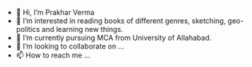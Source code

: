 - 👋 Hi, I’m Prakhar Verma
- 👀 I’m interested in reading books of different genres, sketching, geo-politics and learning new things.
- 🌱 I’m currently pursuing MCA from University of Allahabad.
- 💞️ I’m looking to collaborate on ...
- 📫 How to reach me ...

<!---
Prakhar-Verma39/Prakhar-Verma39 is a ✨ special ✨ repository because its `README.md` (this file) appears on your GitHub profile.
You can click the Preview link to take a look at your changes.
--->
